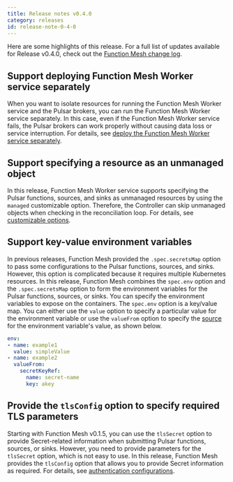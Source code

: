 ```yaml
---
title: Release notes v0.4.0
category: releases
id: release-note-0-4-0
---
```


Here are some highlights of this release. For a full list of updates available for Release v0.4.0, check out the [Function Mesh change log](https://github.com/streamnative/function-mesh/releases/tag/v0.4.0).

## Support deploying Function Mesh Worker service separately

When you want to isolate resources for running the Function Mesh Worker service and the Pulsar brokers, you can run the Function Mesh Worker service separately. In this case, even if the Function Mesh Worker service fails, the Pulsar brokers can work properly without causing data loss or service interruption. For details, see [deploy the Function Mesh Worker service separately](/function-mesh-worker/deploy-mesh-worker.md#deploy-function-mesh-worker-service-separately).

## Support specifying a resource as an unmanaged object

In this release, Function Mesh Worker service supports specifying the Pulsar functions, sources, and sinks as unmanaged resources by using the `managed` customizable option. Therefore, the Controller can skip unmanaged objects when checking in the reconciliation loop. For details, see [customizable options](/function-mesh-worker/reference/customizable-option.md).

## Support key-value environment variables

In previous releases, Function Mesh provided the `.spec.secretsMap` option to pass some configurations to the Pulsar functions, sources, and sinks. However, this option is complicated because it requires multiple Kubernetes resources. In this release, Function Mesh combines the `spec.env` option and the `.spec.secretsMap` option to form the environment variables for the Pulsar functions, sources, or sinks. You can specify the environment variables to expose on the containers. The `spec.env` option is a key/value map. You can either use the `value` option to specify a particular value for the environment variable or use the `valueFrom` option to specify the [source](https://kubernetes.io/docs/reference/generated/kubernetes-api/v1.21/#envvarsource-v1-core/) for the environment variable's value, as shown below.

```yaml
env:
- name: example1
  value: simpleValue
- name: example2
  valueFrom:
    secretKeyRef:
      name: secret-name
      key: akey
```

## Provide the `tlsConfig` option to specify required TLS parameters

Starting with Function Mesh v0.1.5, you can use the `tlsSecret` option to provide Secret-related information when submitting Pulsar functions, sources, or sinks. However, you need to provide parameters for the `tlsSecret` option, which is not easy to use. In this release, Function Mesh provides the `tlsConfig` option that allows you to provide Secret information as required. For details, see [authentication configurations](/functions/function-crd.md#authentication).